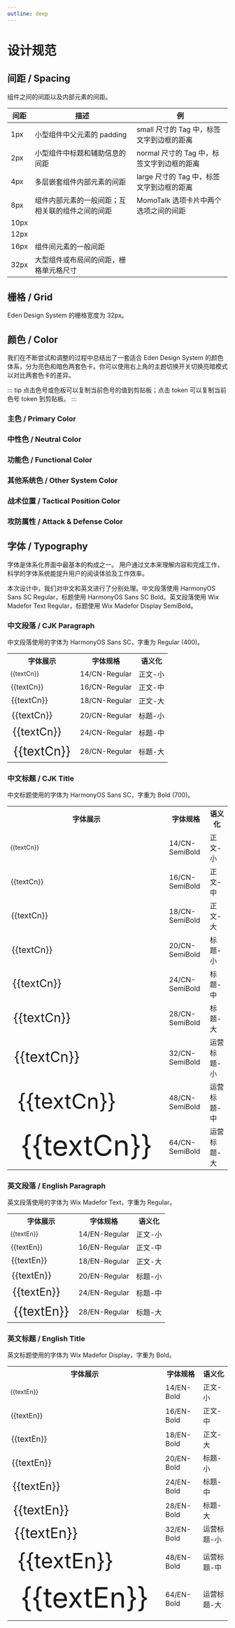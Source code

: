 ```yaml
---
outline: deep
---
```


# 设计规范

## 间距 / Spacing

组件之间的间距以及内部元素的间距。

<script setup>
  import ColorPalette from "@components/docs/ColorPalette.vue";
  import ColorPaletteGroup from "@components/docs/ColorPaletteGroup.vue";

  const aronaBlueGroup = {
  token: "阿罗娜蓝 / Arona Blue",
  description: "阿罗娜蓝是 Eden Design System 的主色，用于品牌标识和主要操作元素。",
  primary: true,
  background: false,
  palettes: [
    {
      color: "#2773E1",
      darkColor: "#4B91E7",
      description: "常规",
      token: "arona-blue-6",
    },
    {
      color: "#4A91E7",
      darkColor: "#397EE1",
      description: "悬浮",
      token: "arona-blue-5",
    },
    {
      color: "#1857BC",
      darkColor: "#70ADED",
      description: "点击",
      token: "arona-blue-7",
    },
    {
      color: "#6FACED",
      darkColor: "#225DBC",
      description: "特殊场景",
      token: "arona-blue-4",
    },
    {
      color: "#96C6F3",
      darkColor: "#114097",
      description: "一般禁用",
      token: "arona-blue-3",
    },
    {
      color: "#BEDEF9",
      darkColor: "#052772",
      description: "文字禁用",
      token: "arona-blue-2",
    },
    {
      color: "#E8F5FF",
      darkColor: "#00164D",
      description: "浅色/白底悬浮",
      token: "arona-blue-1",
    },
  ]
};

const grayGroup = {
  token: "灰度 / Gray",
  description: "灰度色卡包含了从纯黑到纯白共 9 个色阶。",
  palettes: [
    {
      color: "#000",
      description: "纯黑",
      token: "color-gray-9",
    },
    {
      color: "#141414",
      description: "8 度灰",
      token: "color-gray-8",
    },
    {
      color: "#242424",
      description: "14 度灰",
      token: "color-gray-7",
    },
    {
      color: "#404040",
      description: "25 度灰",
      token: "color-gray-6",
    },
    {
      color: "#7c7c7c",
      description: "49 度灰",
      token: "color-gray-5",
    },
    {
      color: "#c0c0c0",
      description: "75 度灰",
      token: "color-gray-4",
    },
    {
      color: "#dfdfdf",
      description: "87 度灰",
      token: "color-gray-3",
    },
    {
      color: "#f2f2f2",
      description: "95 度灰",
      token: "color-gray-2",
    },
    {
      color: "#fff",
      description: "纯白",
      token: "color-gray-1",
    },
  ]
};

const fillGroup = {
  token: "填充色 / Fill",
  description: "填充色用于非主要类型的图标填充，以及部分元素的背景填充。",
  palettes: [
    {
      color: "#616161",
      darkColor: "#4B4B4B",
      description: "强调/图标/特殊场景",
      token: "color-fill-5",
    },
    {
      color: "#818181",
      darkColor: "#828284",
      description: "重/特殊场景",
      token: "color-fill-4",
    },
    {
      color: "#c0c0c0",
      darkColor: "#474749",
      description: "深/灰底悬浮",
      token: "color-fill-3",
    },
    {
      color: "#dfdfdf",
      darkColor: "#414144",
      description: "一般/常规/白底悬浮",
      token: "color-fill-2",
    },
    {
      color: "#f2f2f2",
      darkColor: "#37373A",
      description: "浅/禁用",
      token: "color-fill-1",
    },
    {
      color: "#fff",
      darkColor: "#242424",
      description: "白色",
      token: "color-fill-base",
    },
  ]
};

const textGroup = {
  token: "文字 / Text",
  description: "用于文本内容的展示。",
  palettes: [
    {
      color: "#242424",
      darkColor: "#fff",
      description: "强调/正文标题",
      token: "color-text-5",
    },
    {
      color: "#505050",
      darkColor: "#B8B8B8",
      description: "次强调/正文标题",
      token: "color-text-4",
    },
    {
      color: "#7c7c7c",
      darkColor: "#8C8C8C",
      description: "次要信息",
      token: "color-text-3",
    },
    {
      color: "#bdbdbd",
      darkColor: "#8C8C8C",
      description: "置灰信息",
      token: "color-text-2",
    },
    {
      color: "#fff",
      darkColor: "#1C1C1E",
      description: "纯白文字",
      token: "color-text-1",
    },
  ]
};

const borderGroup = {
  token: "边框 / Border",
  description: "用于边框的颜色。",
  palettes: [
    {
      color: "#a0a0a0",
      darkColor: "#6B6B6B",
      description: "重/按钮描边",
      token: "color-border-4",
    },
    {
      color: "#b3b3b3",
      darkColor: "#575757",
      description: "深/悬浮",
      token: "color-border-3",
    },
    {
      color: "#ececec",
      darkColor: "#474749",
      description: "一般",
      token: "color-border-2",
    },
    {
      color: "#f2f2f2",
      darkColor: "#37373A",
      description: "浅",
      token: "color-border-1",
    },
  ]
};

const successGroup = {
  token: "成功 / Success",
  description: "用于成功、通过状态的提示。",
  palettes: [
    {
      color: "#00b42a",
      darkColor: "#8ED051",
      description: "常规",
      token: "success-6",
    },
    {
      color: "#88d045",
      darkColor: "#7AC43D",
      description: "悬浮",
      token: "success-5",
    },
    {
      color: "#53a618",
      darkColor: "#AADC74",
      description: "点击",
      token: "success-7",
    },
    {
      color: "#c0e790",
      darkColor: "#408814",
      description: "禁用",
      token: "success-3",
    },
    {
      color: "#dbf3ba",
      darkColor: "#296A07",
      description: "特殊场景",
      token: "success-2",
    },
    {
      color: "#f6ffe8",
      darkColor: "#184D00",
      description: "浅色背景",
      token: "success-1",
    },
  ]
};

const warningGroup = {
  token: "警告 / Warning",
  description: "主要用于警告、重点提醒、等待类色彩。",
  palettes: [
    {
      color: "#ffd700",
      darkColor: "#FF9626",
      description: "常规",
      token: "warning-6",
    },
    {
      color: "#FF9A2E",
      darkColor: "#FF8D1F",
      description: "悬浮",
      token: "warning-5",
    },
    {
      color: "#D25F00",
      darkColor: "#FFB357",
      description: "点击",
      token: "warning-7",
    },
    {
      color: "#FFCF8B",
      darkColor: "#A64B0A",
      description: "禁用",
      token: "warning-3",
    },
    {
      color: "#FFE4BA",
      darkColor: "#793004",
      description: "特殊场景",
      token: "warning-2",
    },
    {
      color: "#FFF7E8",
      darkColor: "#4D1B00",
      description: "浅色背景",
      token: "warning-1",
    },
  ]
};

const dangerGroup = {
  token: "错误 / Danger",
  description: "主要用于危险、错误、失败状态的提示。",
  palettes: [
    {
      color: "#E9583B",
      darkColor: "#ED7D60",
      description: "常规",
      token: "danger-6",
    },
    {
      color: "#ED795B",
      darkColor: "#E96449",
      description: "悬浮",
      token: "danger-5",
    },
    {
      color: "#C23A25",
      darkColor: "#F29B81",
      description: "点击",
      token: "danger-7",
    },
    {
      color: "#F6B79F",
      darkColor: "#9B2215",
      description: "禁用",
      token: "danger-3",
    },
    {
      color: "#FBD4C3",
      darkColor: "#740D05",
      description: "特殊场景",
      token: "danger-2",
    },
    {
      color: "#FFF0E8",
      darkColor: "#4D0300",
      description: "浅色背景",
      token: "danger-1",
    },
  ]
};

const planaPinkGroup = {
  token: "普拉娜粉 / Plana Pink",
  description: "普拉娜粉是阿罗娜蓝的反色，用于品牌标识和主要操作元素。",
  palettes: [
    {
      color: "#E62C8C",
      darkColor: "#EB509B",
      description: "常规",
      token: "plana-pink-6",
    },
    {
      color: "#EB4F9A",
      darkColor: "#E63E95",
      description: "悬浮",
      token: "plana-pink-5",
    },
    {
      color: "#C01B76",
      darkColor: "#F076AD",
      description: "点击",
      token: "plana-pink-7",
    },
    {
      color: "#F599BF",
      darkColor: "#991462",
      description: "特殊场景",
      token: "plana-pink-3",
    },
    {
      color: "#FAC0D6",
      darkColor: "#73074A",
      description: "特殊场景",
      token: "plana-pink-2",
    },
    {
      color: "#FFE8F0",
      darkColor: "#4D0032",
      description: "浅色背景",
      token: "plana-pink-1",
    },
  ]
};

const strikerGroup = {
  token: "突击位｜错误 / Striker｜Danger",
  description: "用于表现游戏中的战术位置。",
  palettes: dangerGroup.palettes.map((palette) => {
    return {
      ...palette,
      token: palette.token.replace("danger", "striker"),
    };
  })
};

const specialGroup = {
  token: "特种位｜阿罗娜蓝 / Special｜Arona Blue",
  description: "用于表现游戏中的战术位置。",
  palettes: aronaBlueGroup.palettes.filter(i => "arona-blue-4" !== i.token).map((palette) => {
    return {
      ...palette,
      color: palette.color,
      token: palette.token.replace("arona-blue", "special"),
    };
  })
};

const explosionGroup = {
  token: "爆发 / Explosion",
  description: "用于表现游戏中的攻击和防御属性。",
  palettes: [
    {
      color: "#C23A25",
      darkColor: "#CE5D46",
      description: "常规",
      token: "explosion-6",
    },
    {
      color: "#CE5C45",
      darkColor: "#C24735",
      description: "悬浮",
      token: "explosion-5",
    },
    {
      color: "#A52618",
      darkColor: "#DA816B",
      description: "点击",
      token: "explosion-7",
    },
    {
      color: "#E7A48F",
      darkColor: "#871912",
      description: "禁用",
      token: "explosion-3",
    },
    {
      color: "#F3C9BA",
      darkColor: "#6A0906",
      description: "特殊场景",
      token: "explosion-2",
    },
    {
      color: "#FFEFE8",
      darkColor: "#4D0000",
      description: "浅色背景",
      token: "explosion-1",
    },
  ]
};

const pierceGroup = {
  token: "贯通 / Pierce",
  description: "用于表现游戏中的攻击和防御属性。",
  palettes: [
    {
      color: "#CC9213",
      darkColor: "#D6A834",
      description: "常规",
      token: "pierce-6",
    },
    {
      color: "#D6A937",
      darkColor: "#CC9827",
      description: "悬浮",
      token: "pierce-5",
    },
    {
      color: "#AC740C",
      darkColor: "#E0C05D",
      description: "点击",
      token: "pierce-7",
    },
    {
      color: "#EBD589",
      darkColor: "#8C5B0D",
      description: "禁用",
      token: "pierce-3",
    },
    {
      color: "#F5E9B7",
      darkColor: "#6C4105",
      description: "特殊场景",
      token: "pierce-2",
    },
    {
      color: "#FFFCE8",
      darkColor: "#4D2A00",
      description: "浅色背景",
      token: "pierce-1",
    },
  ]
};

const unarmedGroup = {
  token: "神秘 / Unarmed",
  description: "用于表现游戏中的攻击和防御属性。",
  palettes: [
    {
      color: "#216F9C",
      darkColor: "#408BB0",
      description: "常规",
      token: "unarmed-6",
    },
    {
      color: "#3E8AB0",
      darkColor: "#2C739C",
      description: "悬浮",
      token: "unarmed-5",
    },
    {
      color: "#165A88",
      darkColor: "#62A7C4",
      description: "点击",
      token: "unarmed-7",
    },
    {
      color: "#88C2D7",
      darkColor: "#0E4874",
      description: "禁用",
      token: "unarmed-3",
    },
    {
      color: "#B5DFEB",
      darkColor: "#043660",
      description: "特殊场景",
      token: "unarmed-2",
    },
    {
      color: "#E8FAFF",
      darkColor: "#00264D",
      description: "浅色背景",
      token: "unarmed-1",
    }
  ]
};

const vibrateGroup = {
  token: "振动 / Vibrate",
  description: "用于表现游戏中的攻击和防御属性。",
  palettes: [
    {
      color: "#995AA6",
      darkColor: "#B07FB8",
      description: "常规",
      token: "vibrate-6",
    },
    {
      color: "#AE71B8",
      darkColor: "#995CA6",
      description: "悬浮",
      token: "vibrate-5",
    },
    {
      color: "#7F3A90",
      darkColor: "#C498CA",
      description: "点击",
      token: "vibrate-7",
    },
    {
      color: "#D8A7DB",
      darkColor: "#652179",
      description: "禁用",
      token: "vibrate-3",
    },
    {
      color: "#ECC6ED",
      darkColor: "#4C0D63",
      description: "特殊场景",
      token: "vibrate-2",
    },
    {
      color: "#FFE8FF",
      darkColor: "#36004D",
      description: "浅色背景",
      token: "vibrate-1",
    }
  ]
};

  const textCn = "实用、美观与友好的三位一体";
  const textEn = "Pragmatic, aesthetic, friendly";
</script>

| 间距 | 描述                                             | 例                                         |
| ---- | ------------------------------------------------ | ------------------------------------------ |
| 1px  | 小型组件中父元素的 padding                       | small 尺寸的 Tag 中，标签文字到边框的距离  |
| 2px  | 小型组件中标题和辅助信息的间距                   | normal 尺寸的 Tag 中，标签文字到边框的距离 |
| 4px  | 多层嵌套组件内部元素的间距                       | large 尺寸的 Tag 中，标签文字到边框的距离  |
| 8px  | 组件内部元素的一般间距；互相关联的组件之间的间距 | MomoTalk 选项卡片中两个选项之间的间距      |
| 10px |                                                  |                                            |
| 12px |                                                  |                                            |
| 16px | 组件间元素的一般间距                             |                                            |
| 32px | 大型组件或布局间的间距，栅格单元格尺寸           |                                            |

## 栅格 / Grid

Eden Design System 的栅格宽度为 32px。

## 颜色 / Color

我们在不断尝试和调整的过程中总结出了一套适合 Eden Design System 的颜色体系，分为亮色和暗色两套色卡。你可以使用右上角的主题切换开关切换亮暗模式以对比两套色卡的差异。

::: tip
点击色号或色板可以复制当前色号的值到剪贴板；点击 token 可以复制当前色号 token 到剪贴板。
:::

### 主色 / Primary Color

<ColorPaletteGroup :group="aronaBlueGroup" />

### 中性色 / Neutral Color

<ColorPaletteGroup :group="grayGroup" />
<a-space />
<ColorPaletteGroup :group="fillGroup" />
<a-space />
<ColorPaletteGroup :group="textGroup" />
<a-space />
<ColorPaletteGroup :group="borderGroup" />

### 功能色 / Functional Color

<ColorPaletteGroup :group="successGroup" />
<a-space />
<ColorPaletteGroup :group="warningGroup" />
<a-space />
<ColorPaletteGroup :group="dangerGroup" />

### 其他系统色 / Other System Color

<ColorPaletteGroup :group="planaPinkGroup" />

### 战术位置 / Tactical Position Color

<ColorPaletteGroup :group="strikerGroup" />
<a-space />
<ColorPaletteGroup :group="specialGroup" />

### 攻防属性 / Attack & Defense Color

<ColorPaletteGroup :group="explosionGroup" />
<a-space />
<ColorPaletteGroup :group="pierceGroup" />
<a-space />
<ColorPaletteGroup :group="unarmedGroup" />

## 字体 / Typography

字体是体系化界面中最基本的构成之一。
用户通过文本来理解内容和完成工作，科学的字体系统能提升用户的阅读体验及工作效率。

本次设计中，我们对中文和英文进行了分别处理。中文段落使用 HarmonyOS Sans SC Regular，标题使用 HarmonyOS Sans SC Bold。英文段落使用 Wix Madefor Text Regular，标题使用 Wix Madefor Display SemiBold。

### 中文段落 / CJK Paragraph

中文段落使用的字体为 HarmonyOS Sans SC，字重为 Regular (400)。

<table class="w-full">
<tr>
  <th>字体展示</th>
  <th>字体规格</th>
  <th>语义化</th>
</tr>
<tr>
  <td style="font-size: 14px !important; line-height: 22px !important">{{textCn}}</td>
  <td>14/CN-Regular</td>
  <td>正文-小</td>
</tr>
<tr>
  <td style="font-size: 16px !important; line-height: 24px !important">{{textCn}}</td>
  <td>16/CN-Regular</td>
  <td>正文-中</td>
</tr>
<tr>
  <td style="font-size: 18px !important; line-height: 26px !important">{{textCn}}</td>
  <td>18/CN-Regular</td>
  <td>正文-大</td>
</tr>
<tr>
  <td style="font-size: 20px !important; line-height: 28px !important">{{textCn}}</td>
  <td>20/CN-Regular</td>
  <td>标题-小</td>
</tr>
<tr>
  <td style="font-size: 24px !important; line-height: 32px !important">{{textCn}}</td>
  <td>24/CN-Regular</td>
  <td>标题-中</td>
</tr>
<tr>
  <td style="font-size: 28px !important; line-height: 36px !important">{{textCn}}</td>
  <td>28/CN-Regular</td>
  <td>标题-大</td>
  </tr>
</table>

### 中文标题 / CJK Title

中文标题使用的字体为 HarmonyOS Sans SC，字重为 Bold (700)。

<table class="w-full">
<tr>
<th>字体展示</th>
<th>字体规格</th>
<th>语义化</th>
</tr>
<tr>
  <td class="title" style="font-size: 14px !important; line-height: 22px !important">{{textCn}}</td>
  <td>14/CN-SemiBold</td>
  <td>正文-小</td>
</tr>
<tr>
  <td class="title" style="font-size: 16px !important; line-height: 24px !important">{{textCn}}</td>
  <td>16/CN-SemiBold</td>
  <td>正文-中</td>
</tr>
<tr>
  <td class="title" style="font-size: 18px !important; line-height: 26px !important">{{textCn}}</td>
  <td>18/CN-SemiBold</td>
  <td>正文-大</td>
</tr>
<tr>
  <td class="title" style="font-size: 20px !important; line-height: 28px !important">{{textCn}}</td>
  <td>20/CN-SemiBold</td>
  <td>标题-小</td>
</tr>
<tr>
  <td class="title" style="font-size: 24px !important; line-height: 32px !important">{{textCn}}</td>
  <td>24/CN-SemiBold</td>
  <td>标题-中</td>
</tr>
<tr>
  <td class="title" style="font-size: 28px !important; line-height: 36px !important">{{textCn}}</td>
  <td>28/CN-SemiBold</td>
  <td>标题-大</td>
</tr>
<tr>
<td class="title" style="font-size: 32px !important; line-height: 40px !important">{{textCn}}</td>
<td>32/CN-SemiBold</td>
<td>运营标题-小</td>
</tr>
<tr>
<td class="title" style="font-size: 48px !important; line-height: 56px !important">{{textCn}}</td>
<td>48/CN-SemiBold</td>
<td>运营标题-中</td>
</tr>
<tr>
<td class="title" style="font-size: 64px !important; line-height: 72px !important">{{textCn}}</td>
<td>64/CN-SemiBold</td>
<td>运营标题-大</td>
</tr>
</table>

### 英文段落 / English Paragraph

英文段落使用的字体为 Wix Madefor Text，字重为 Regular。

<table class="w-full">
<tr>
<th>字体展示</th>
<th>字体规格</th>
<th>语义化</th>
</tr>
<tr>
  <td style="font-size: 14px !important; line-height: 22px !important">{{textEn}}</td>
  <td>14/EN-Regular</td>
  <td>正文-小</td>
</tr>
<tr>
  <td style="font-size: 16px !important; line-height: 24px !important">{{textEn}}</td>
  <td>16/EN-Regular</td>
  <td>正文-中</td>
</tr>
<tr>
  <td style="font-size: 18px !important; line-height: 26px !important">{{textEn}}</td>
  <td>18/EN-Regular</td>
  <td>正文-大</td>
</tr>
<tr>
  <td style="font-size: 20px !important; line-height: 28px !important">{{textEn}}</td>
  <td>20/EN-Regular</td>
  <td>标题-小</td>
</tr>
<tr>
  <td style="font-size: 24px !important; line-height: 32px !important">{{textEn}}</td>
  <td>24/EN-Regular</td>
  <td>标题-中</td>
</tr>
<tr>
  <td style="font-size: 28px !important; line-height: 36px !important">{{textEn}}</td>
  <td>28/EN-Regular</td>
  <td>标题-大</td>
</tr>
</table>

### 英文标题 / English Title

英文标题使用的字体为 Wix Madefor Display，字重为 Bold。

<table class="w-full">
<tr>
<th>字体展示</th>
<th>字体规格</th>
<th>语义化</th>
</tr>
<tr>
  <td class="title" style="font-size: 14px !important; line-height: 22px !important">{{textEn}}</td>
  <td>14/EN-Bold</td>
  <td>正文-小</td>
</tr>
<tr>
  <td class="title" style="font-size: 16px !important; line-height: 24px !important">{{textEn}}</td>
  <td>16/EN-Bold</td>
  <td>正文-中</td>
</tr>
<tr>
  <td class="title" style="font-size: 18px !important; line-height: 26px !important">{{textEn}}</td>
  <td>18/EN-Bold</td>
  <td>正文-大</td>
</tr>
<tr>
  <td class="title" style="font-size: 20px !important; line-height: 28px !important">{{textEn}}</td>
  <td>20/EN-Bold</td>
  <td>标题-小</td>
</tr>
<tr>
  <td class="title" style="font-size: 24px !important; line-height: 32px !important">{{textEn}}</td>
  <td>24/EN-Bold</td>
  <td>标题-中</td>
</tr>
<tr>
  <td class="title" style="font-size: 28px !important; line-height: 36px !important">{{textEn}}</td>
  <td>28/EN-Bold</td>
  <td>标题-大</td>
</tr>
<tr>
<td class="title" style="font-size: 32px !important; line-height: 40px !important">{{textEn}}</td>
<td>32/EN-Bold</td>
<td>运营标题-小</td>
</tr>
<tr>
<td class="title" style="font-size: 48px !important; line-height: 56px !important">{{textEn}}</td>
<td>48/EN-Bold</td>
<td>运营标题-中</td>
</tr>
<tr>
<td class="title" style="font-size: 64px !important; line-height: 72px !important">{{textEn}}</td>
<td>64/EN-Bold</td>
<td>运营标题-大</td>
</tr>
</table>

